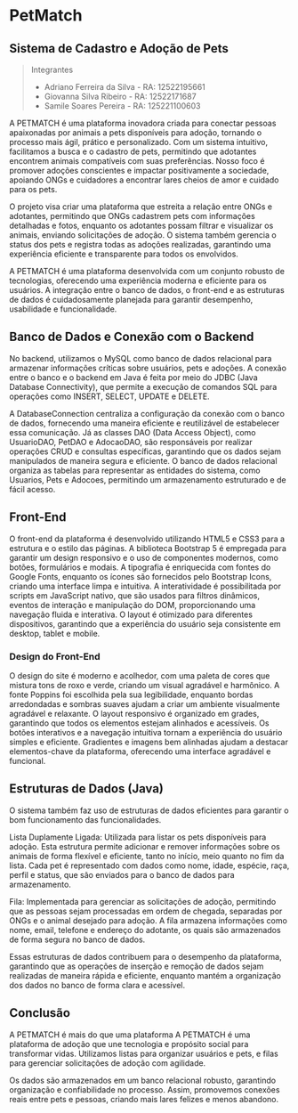 #  PetMatch
## Sistema de Cadastro e Adoção de Pets

>Integrantes
> - Adriano Ferreira da Silva - RA: 12522195661
> - Giovanna Silva Ribeiro - RA: 12522171687
> - Samile Soares Pereira - RA: 125221100603 

A PETMATCH é uma plataforma inovadora criada para conectar pessoas apaixonadas por animais a pets disponíveis para adoção, tornando o processo mais ágil, prático e personalizado. Com um sistema intuitivo, facilitamos a busca e o cadastro de pets, permitindo que adotantes encontrem animais compatíveis com suas preferências. Nosso foco é promover adoções conscientes e impactar positivamente a sociedade, apoiando ONGs e cuidadores a encontrar lares cheios de amor e cuidado para os pets.

O projeto visa criar uma plataforma que estreita a relação entre ONGs e adotantes, permitindo que ONGs cadastrem pets com informações detalhadas e fotos, enquanto os adotantes possam filtrar e visualizar os animais, enviando solicitações de adoção. O sistema também gerencia o status dos pets e registra todas as adoções realizadas, garantindo uma experiência eficiente e transparente para todos os envolvidos.

A PETMATCH é uma plataforma desenvolvida com um conjunto robusto de tecnologias, oferecendo uma experiência moderna e eficiente para os usuários. A integração entre o banco de dados, o front-end e as estruturas de dados é cuidadosamente planejada para garantir desempenho, usabilidade e funcionalidade.

## Banco de Dados e Conexão com o Backend
No backend, utilizamos o MySQL como banco de dados relacional para armazenar informações críticas sobre usuários, pets e adoções. A conexão entre o banco e o backend em Java é feita por meio do JDBC (Java Database Connectivity), que permite a execução de comandos SQL para operações como INSERT, SELECT, UPDATE e DELETE.

A DatabaseConnection centraliza a configuração da conexão com o banco de dados, fornecendo uma maneira eficiente e reutilizável de estabelecer essa comunicação. Já as classes DAO (Data Access Object), como UsuarioDAO, PetDAO e AdocaoDAO, são responsáveis por realizar operações CRUD e consultas específicas, garantindo que os dados sejam manipulados de maneira segura e eficiente. O banco de dados relacional organiza as tabelas para representar as entidades do sistema, como Usuarios, Pets e Adocoes, permitindo um armazenamento estruturado e de fácil acesso.

## Front-End
O front-end da plataforma é desenvolvido utilizando HTML5 e CSS3 para a estrutura e o estilo das páginas. A biblioteca Bootstrap 5 é empregada para garantir um design responsivo e o uso de componentes modernos, como botões, formulários e modais. A tipografia é enriquecida com fontes do Google Fonts, enquanto os ícones são fornecidos pelo Bootstrap Icons, criando uma interface limpa e intuitiva. A interatividade é possibilitada por scripts em JavaScript nativo, que são usados para filtros dinâmicos, eventos de interação e manipulação do DOM, proporcionando uma navegação fluida e interativa. O layout é otimizado para diferentes dispositivos, garantindo que a experiência do usuário seja consistente em desktop, tablet e mobile.

### Design do Front-End
O design do site é moderno e acolhedor, com uma paleta de cores que mistura tons de roxo e verde, criando um visual agradável e harmônico. A fonte Poppins foi escolhida pela sua legibilidade, enquanto bordas arredondadas e sombras suaves ajudam a criar um ambiente visualmente agradável e relaxante. O layout responsivo é organizado em grades, garantindo que todos os elementos estejam alinhados e acessíveis. Os botões interativos e a navegação intuitiva tornam a experiência do usuário simples e eficiente. Gradientes e imagens bem alinhadas ajudam a destacar elementos-chave da plataforma, oferecendo uma interface agradável e funcional.

## Estruturas de Dados (Java)
O sistema também faz uso de estruturas de dados eficientes para garantir o bom funcionamento das funcionalidades.

Lista Duplamente Ligada: Utilizada para listar os pets disponíveis para adoção. Esta estrutura permite adicionar e remover informações sobre os animais de forma flexível e eficiente, tanto no início, meio quanto no fim da lista. Cada pet é representado com dados como nome, idade, espécie, raça, perfil e status, que são enviados para o banco de dados para armazenamento.

Fila: Implementada para gerenciar as solicitações de adoção, permitindo que as pessoas sejam processadas em ordem de chegada, separadas por ONGs e o animal desejado para adoção. A fila armazena informações como nome, email, telefone e endereço do adotante, os quais são armazenados de forma segura no banco de dados.

Essas estruturas de dados contribuem para o desempenho da plataforma, garantindo que as operações de inserção e remoção de dados sejam realizadas de maneira rápida e eficiente, enquanto mantém a organização dos dados no banco de forma clara e acessível.

## Conclusão
A PETMATCH é mais do que uma plataforma A PETMATCH é uma plataforma de adoção que une tecnologia e propósito social para transformar vidas. Utilizamos listas para organizar usuários e pets, e filas para gerenciar solicitações de adoção com agilidade.

Os dados são armazenados em um banco relacional robusto, garantindo organização e confiabilidade no processo. Assim, promovemos conexões reais entre pets e pessoas, criando mais lares felizes e menos abandono. 
